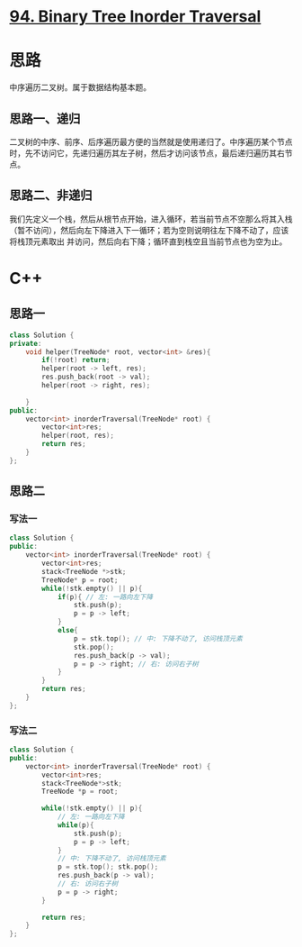 # [94. Binary Tree Inorder Traversal](https://leetcode.com/problems/binary-tree-inorder-traversal/)
# 思路
中序遍历二叉树。属于数据结构基本题。
## 思路一、递归
二叉树的中序、前序、后序遍历最方便的当然就是使用递归了。中序遍历某个节点时，先不访问它，先递归遍历其左子树，然后才访问该节点，最后递归遍历其右节点。

## 思路二、非递归
我们先定义一个栈，然后从根节点开始，进入循环，若当前节点不空那么将其入栈（暂不访问），然后向左下降进入下一循环；若为空则说明往左下降不动了，应该将栈顶元素取出
并访问，然后向右下降；循环直到栈空且当前节点也为空为止。

# C++
## 思路一
``` C++
class Solution {
private:
    void helper(TreeNode* root, vector<int> &res){
        if(!root) return;
        helper(root -> left, res);
        res.push_back(root -> val);
        helper(root -> right, res);
        
    }
public:
    vector<int> inorderTraversal(TreeNode* root) {
        vector<int>res;
        helper(root, res);
        return res;
    }
};
```

## 思路二
### 写法一
``` C++
class Solution {
public:
    vector<int> inorderTraversal(TreeNode* root) {
        vector<int>res;
        stack<TreeNode *>stk;
        TreeNode* p = root;        
        while(!stk.empty() || p){
            if(p){ // 左: 一路向左下降
                stk.push(p);
                p = p -> left; 
            }
            else{
                p = stk.top(); // 中: 下降不动了, 访问栈顶元素
                stk.pop();
                res.push_back(p -> val);
                p = p -> right; // 右: 访问右子树
            }
        }
        return res;
    }
};
```
### 写法二
``` C++
class Solution {
public:
    vector<int> inorderTraversal(TreeNode* root) {
        vector<int>res;
        stack<TreeNode*>stk;
        TreeNode *p = root;
        
        while(!stk.empty() || p){
            // 左: 一路向左下降
            while(p){ 
                stk.push(p);
                p = p -> left; 
            }
            // 中: 下降不动了, 访问栈顶元素
            p = stk.top(); stk.pop();
            res.push_back(p -> val);
            // 右: 访问右子树
            p = p -> right; 
        }
        
        return res;
    }
};
```
